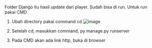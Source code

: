 Folder Django itu hasil update dari player. Sudah bisa di run. Untuk run pakai CMD

1. Ubah directory pakai command cd
![image](https://user-images.githubusercontent.com/70830660/193610776-aa0cb1b9-024e-4572-974d-9a0ecfbc063f.png)

2. Setelah cd, masukkan command, py manage.py runserver
3. Pada CMD akan ada link http, buka di browser
